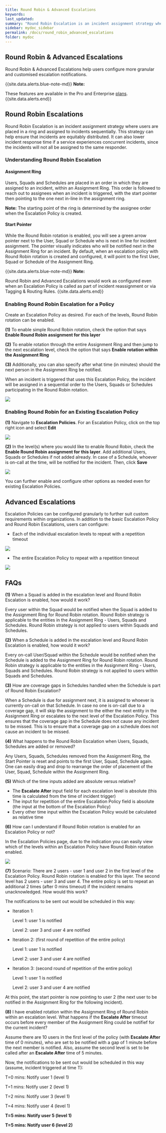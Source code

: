 ```yaml
---
title: Round Robin & Advanced Escalations
keywords:
last_updated:
summary: "Round Robin Escalation is an incident assignment strategy where users are placed in a ring and assigned to incidents sequentially. With advanced escalations, one can further set up granular notification rules"
sidebar: mydoc_sidebar
permalink: /docs/round_robin_advanced_escalations
folder: mydoc
---
```

## Round Robin & Advanced Escalations

Round Robin & Advanced Escalations help users configure more granular and customised escalation notifications.

{{site.data.alerts.blue-note-md}}
**Note:**

These features are available in the Pro and Enterprise [plans](https://www.squadcast.com/pricing).
{{site.data.alerts.end}}

## Round Robin Escalations

Round Robin Escalation is an incident assignment strategy where users are placed in a ring and assigned to incidents sequentially. This strategy can help ensure that incidents are equitably distributed. It can also lower incident response time if a service experiences concurrent incidents, since the incidents will not all be assigned to the same responder.

### Understanding Round Robin Escalation

#### Assignment Ring

Users, Squads and Schedules are placed in an order in which they are assigned to an incident, within an Assignment Ring. This order is followed to reach out to assignees when an incident is triggered, with the start pointer then pointing to the one next in-line in the assignment ring.

**Note:** The starting point of the ring is determined by the assignee order when the Escalation Policy is created.

#### Start Pointer

While the Round Robin rotation is enabled, you will see a green arrow pointer next to the User, Squad or Schedule who is next in line for incident assignment. The pointer visually indicates who will be notified next in the Assignment Ring for an incident. By default, when an escalation policy with Round Robin rotation is created and configured, it will point to the first User, Squad or Schedule of the Assignment Ring.

{{site.data.alerts.blue-note-md}}
**Note:**

Round Robin and Advanced Escalations would work as configured even when an Escalation Policy is called as part of incident reassignment or via Tagging & Routing Rules.
{{site.data.alerts.end}}

### Enabling Round Robin Escalation for a Policy

Create an Escalation Policy as desired. For each of the levels, Round Robin rotation can be enabled.

**(1)** To enable simple Round Robin rotation, check the option that says **Enable Round Robin assignment for this layer**

**(2)** To enable rotation through the entire Assignment Ring and then jump to the next escalation level, check the option that says **Enable rotation within the Assignment Ring**

**(3)** Additionally, you can also specify after what time (in minutes) should the next person in the Assignment Ring be notified.

When an incident is triggered that uses this Escalation Policy, the incident will be assigned in a sequential order to the Users, Squads or Schedules participating in the Round Robin rotation.

![](images/round_robin_1.png)

### Enabling Round Robin for an Existing Escalation Policy

**(1)** Navigate to **Escalation Policies**. For an Escalation Policy, click on the top right icon and select **Edit**

![](images/round_robin_4.png)

**(2)** In the level(s) where you would like to enable Round Robin, check the **Enable Round Robin assignment for this layer**. 
Add additional Users, Squads or Schedules if not added already. In case of a Schedule, whoever is on-call at the time, will be notified for the incident. Then, click **Save**

![](images/round_robin_5.png)

You can further enable and configure other options as needed even for existing Escalation Policies.

## Advanced Escalations

Escalation Policies can be configured granularly to further suit custom requirements within organizations. In addition to the basic Escalation Policy and Round Robin Escalations, users can configure:
- Each of the individual escalation levels to repeat with a repetition timeout

![](images/round_robin_2.png)

- The entire Escalation Policy to repeat with a repetition timeout

![](images/round_robin_3.png)

## FAQs

**(1)** When a Squad is added in the escalation level and Round Robin Escalation is enabled, how would it work?

Every user within the Squad would be notified when the Squad is added to the Assignment Ring for Round Robin rotation. Round Robin strategy is applicable to the entities in the Assignment Ring - Users, Squads and Schedules. Round Robin strategy is not applied to users within Squads and Schedules.

**(2)** When a Schedule is added in the escalation level and Round Robin Escalation is enabled, how would it work?

Every on-call User/Squad within the Schedule would be notified when the Schedule is added to the Assignment Ring for Round Robin rotation. Round Robin strategy is applicable to the entities in the Assignment Ring - Users, Squads and Schedules. Round Robin strategy is not applied to users within Squads and Schedules.

**(3)** How are coverage gaps in Schedules handled when the Schedule is part of Round Robin Escalation?

When a Schedule is due for assignment next, it is assigned to whoever is currently on-call on that Schedule. In case no one is on-call due to a coverage gap, it will skip the assignment to the either the next entity in the Assignment Ring or escalates to the next level of the Escalation Policy. This ensures that the coverage gap in the Schedule does not cause any incident to be missed. This is to ensure that a coverage gap on a schedule does not cause an incident to be missed.

**(4)** What happens to the Round Robin Escalation when Users, Squads, Schedules are added or removed?

Any Users, Squads, Schedules removed from the Assignment Ring, the Start Pointer is reset and points to the first User, Squad, Schedule again. One can easily drag and drop to rearrange the order of placement of the User, Squad, Schedule within the Assignment Ring.

**(5)** Which of the time inputs added are absolute versus relative?

- The **Escalate After** input field for each escalation level is absolute (this time is calculated from the time of incident trigger)
- The input for repetition of the entire Escalation Policy field is absolute (the input at the bottom of the Escalation Policy)
- Every other time input within the Escalation Policy would be calculated as relative time

**(6)** How can I understand if Round Robin rotation is enabled for an Escalation Policy or not?

In the Escalation Policies page, due to the indication you can easily view which of the levels within an Escalation Policy have Round Robin rotation enabled.

![](images/round_robin_6.png)

**(7)** Scenario: There are 2 users - user 1 and user 2 in the first level of the Escalation Policy. Round Robin rotation is enabled for this layer. The second level has 2 users - user 3 and user 4. The entire policy is set to repeat an additional 2 times (after 0 mins timeout) if the incident remains unacknowledged. How would this work?

The notifications to be sent out would be scheduled in this way:
- Iteration 1:

    Level 1: user 1 is notified

    Level 2: user 3 and user 4 are notified

- Iteration 2: (first round of repetition of the entire policy)

    Level 1: user 1 is notified

    Level 2: user 3 and user 4 are notified

- Iteration 3: (second round of repetition of the entire policy)

    Level 1: user 1 is notified

    Level 2: user 3 and user 4 are notified

At this point, the start pointer is now pointing to user 2 (the next user to be notified in the Assignment Ring for the following incident).

**(8)** I have enabled rotation within the Assignment Ring of Round Robin within an escalation level. What happens if the **Escalate After** timeout occurs before every member of the Assignment Ring could be notifief for the current incident?

Assume there are 10 users in the first level of the policy (with **Escalate After** time of 0 minutes), who are set to be notified with a gap of 1 minute before the next member is notified. Also, assume the second level is set to be called after an **Escalate After** time of 5 minutes. 

Now, the notifications to be sent out would be scheduled in this way (assume, incident triggered at time T):

T=0 mins: Notify user 1 (level 1)

T=1 mins: Notify user 2 (level 1)

T=2 mins: Notify user 3 (level 1)

T=4 mins: Notify user 4 (level 1)

**T=5 mins: Notify user 5 (level 1)**

**T=5 mins: Notify user 6 (level 2)**